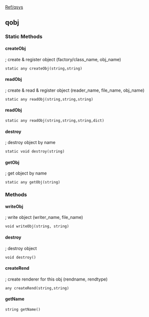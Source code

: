 [Ref/qsys](../../../Ref/qsys)


## qobj

### Static Methods
#### createObj
; create & register object (factory/class_name, obj_name)
```
static any createObj(string,string)
```

#### readObj
; create & read & register object (reader_name, file_name, obj_name)
```
static any readObj(string,string,string)
```

#### readObj
```
static any readObj(string,string,string,dict)
```

#### destroy
; destroy object by name
```
static void destroy(string)
```

#### getObj
; get object by name
```
static any getObj(string)
```

### Methods
#### writeObj
; write object (writer_name, file_name)
```
void writeObj(string, string)
```

#### destroy
; destroy object
```
void destroy()
```

#### createRend 
; create renderer for this obj (rendname, rendtype)
```
any createRend(string,string)
```

#### getName 
```
string getName()
```
